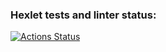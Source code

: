 ### Hexlet tests and linter status:
[![Actions Status](https://github.com/alte0/php-project-57/actions/workflows/hexlet-check.yml/badge.svg)](https://github.com/alte0/php-project-57/actions)